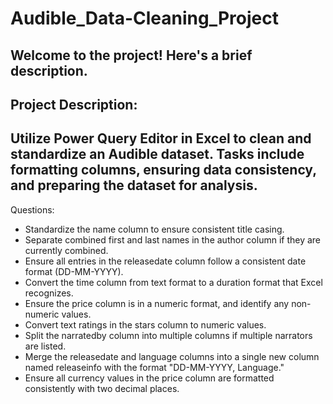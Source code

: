 # Audible_Data-Cleaning_Project
Welcome to the project! Here's a brief description.
----
## Project Description:
Utilize Power Query Editor in Excel to clean and standardize an Audible dataset. Tasks include formatting columns, ensuring data consistency, and preparing the dataset for analysis.
----
Questions:
* Standardize the name column to ensure consistent title casing.
* Separate combined first and last names in the author column if they are currently combined.
* Ensure all entries in the releasedate column follow a consistent date format (DD-MM-YYYY).
* Convert the time column from text format to a duration format that Excel recognizes.
* Ensure the price column is in a numeric format, and identify any non-numeric values.
* Convert text ratings in the stars column to numeric values.
* Split the narratedby column into multiple columns if multiple narrators are listed.
* Merge the releasedate and language columns into a single new column named releaseinfo with the format "DD-MM-YYYY, Language."
* Ensure all currency values in the price column are formatted consistently with two decimal places.
